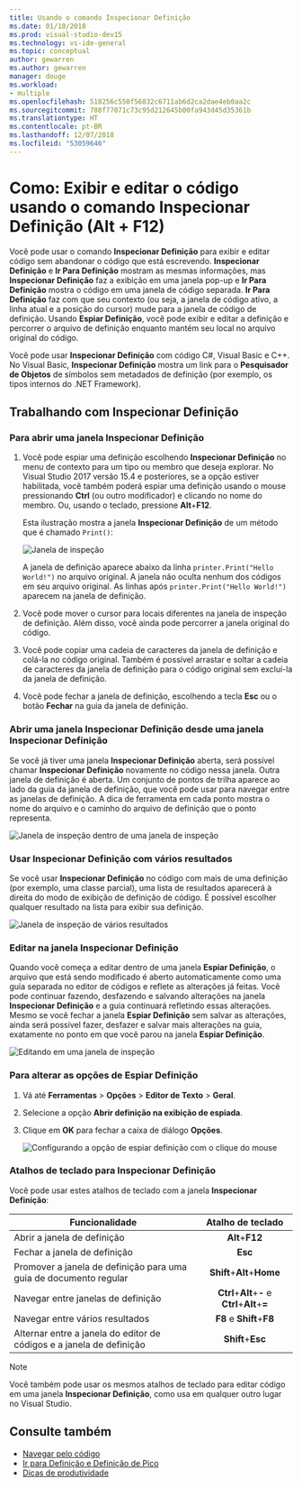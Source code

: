 ```yaml
---
title: Usando o comando Inspecionar Definição
ms.date: 01/10/2018
ms.prod: visual-studio-dev15
ms.technology: vs-ide-general
ms.topic: conceptual
author: gewarren
ms.author: gewarren
manager: douge
ms.workload:
- multiple
ms.openlocfilehash: 518256c550f56832c6711ab6d2ca2dae4eb0aa2c
ms.sourcegitcommit: 708f77071c73c95d212645b00fa943d45d35361b
ms.translationtype: HT
ms.contentlocale: pt-BR
ms.lasthandoff: 12/07/2018
ms.locfileid: "53059646"
---
```

# <a name="how-to-view-and-edit-code-by-using-peek-definition-altf12"></a>Como: Exibir e editar o código usando o comando Inspecionar Definição (Alt + F12)

Você pode usar o comando **Inspecionar Definição** para exibir e editar código sem abandonar o código que está escrevendo. **Inspecionar Definição** e **Ir Para Definição** mostram as mesmas informações, mas **Inspecionar Definição** faz a exibição em uma janela pop-up e **Ir Para Definição** mostra o código em uma janela de código separada. **Ir Para Definição** faz com que seu contexto (ou seja, a janela de código ativo, a linha atual e a posição do cursor) mude para a janela de código de definição. Usando **Espiar Definição**, você pode exibir e editar a definição e percorrer o arquivo de definição enquanto mantém seu local no arquivo original do código.

Você pode usar **Inspecionar Definição** com código C#, Visual Basic e C++. No Visual Basic, **Inspecionar Definição** mostra um link para o **Pesquisador de Objetos** de símbolos sem metadados de definição (por exemplo, os tipos internos do .NET Framework).

## <a name="working-with-peek-definition"></a>Trabalhando com Inspecionar Definição

### <a name="to-open-a-peek-definition-window"></a>Para abrir uma janela Inspecionar Definição

1. Você pode espiar uma definição escolhendo **Inspecionar Definição** no menu de contexto para um tipo ou membro que deseja explorar. No Visual Studio 2017 versão 15.4 e posteriores, se a opção estiver habilitada, você também poderá espiar uma definição usando o mouse pressionando **Ctrl** (ou outro modificador) e clicando no nome do membro. Ou, usando o teclado, pressione **Alt**+**F12**.

     Esta ilustração mostra a janela **Inspecionar Definição** de um método que é chamado `Print()`:

     ![Janela de inspeção](../ide/media/peekwindow.png)

     A janela de definição aparece abaixo da linha `printer.Print("Hello World!")` no arquivo original. A janela não oculta nenhum dos códigos em seu arquivo original. As linhas após `printer.Print("Hello World!")` aparecem na janela de definição.

1. Você pode mover o cursor para locais diferentes na janela de inspeção de definição. Além disso, você ainda pode percorrer a janela original do código.

1. Você pode copiar uma cadeia de caracteres da janela de definição e colá-la no código original. Também é possível arrastar e soltar a cadeia de caracteres da janela de definição para o código original sem excluí-la da janela de definição.

1. Você pode fechar a janela de definição, escolhendo a tecla **Esc** ou o botão **Fechar** na guia da janela de definição.

### <a name="open-a-peek-definition-window-from-within-a-peek-definition-window"></a>Abrir uma janela Inspecionar Definição desde uma janela Inspecionar Definição

Se você já tiver uma janela **Inspecionar Definição** aberta, será possível chamar **Inspecionar Definição** novamente no código nessa janela. Outra janela de definição é aberta. Um conjunto de pontos de trilha aparece ao lado da guia da janela de definição, que você pode usar para navegar entre as janelas de definição. A dica de ferramenta em cada ponto mostra o nome do arquivo e o caminho do arquivo de definição que o ponto representa.

   ![Janela de inspeção dentro de uma janela de inspeção](../ide/media/peekwithinpeek.png)

### <a name="peek-definition-with-multiple-results"></a>Usar Inspecionar Definição com vários resultados

Se você usar **Inspecionar Definição** no código com mais de uma definição (por exemplo, uma classe parcial), uma lista de resultados aparecerá à direita do modo de exibição de definição de código. É possível escolher qualquer resultado na lista para exibir sua definição.

   ![Janela de inspeção de vários resultados](../ide/media/peekmultiple.png)

### <a name="edit-inside-the-peek-definition-window"></a>Editar na janela Inspecionar Definição

Quando você começa a editar dentro de uma janela **Espiar Definição**, o arquivo que está sendo modificado é aberto automaticamente como uma guia separada no editor de códigos e reflete as alterações já feitas. Você pode continuar fazendo, desfazendo e salvando alterações na janela **Inspecionar Definição** e a guia continuará refletindo essas alterações. Mesmo se você fechar a janela **Espiar Definição** sem salvar as alterações, ainda será possível fazer, desfazer e salvar mais alterações na guia, exatamente no ponto em que você parou na janela **Espiar Definição**.

   ![Editando em uma janela de inspeção](../ide/media/peekedit.png)

### <a name="to-change-options-for-peek-definition"></a>Para alterar as opções de Espiar Definição

1. Vá até **Ferramentas** > **Opções** > **Editor de Texto** > **Geral**.

1. Selecione a opção **Abrir definição na exibição de espiada**.

1. Clique em **OK** para fechar a caixa de diálogo **Opções**.

   ![Configurando a opção de espiar definição com o clique do mouse](../ide/media/editor_options_peek_view.png)

### <a name="keyboard-shortcuts-for-peek-definition"></a>Atalhos de teclado para Inspecionar Definição

Você pode usar estes atalhos de teclado com a janela **Inspecionar Definição**:

|Funcionalidade|Atalho de teclado|
|-------------------|:-----------------------:|
|Abrir a janela de definição|**Alt**+**F12**|
|Fechar a janela de definição|**Esc**|
|Promover a janela de definição para uma guia de documento regular|**Shift**+**Alt**+**Home**|
|Navegar entre janelas de definição|**Ctrl**+**Alt**+**-** e **Ctrl**+**Alt**+**=**|
|Navegar entre vários resultados|**F8** e **Shift**+**F8**|
|Alternar entre a janela do editor de códigos e a janela de definição|**Shift**+**Esc**|

> [!NOTE]
> Você também pode usar os mesmos atalhos de teclado para editar código em uma janela **Inspecionar Definição**, como usa em qualquer outro lugar no Visual Studio.

## <a name="see-also"></a>Consulte também

- [Navegar pelo código](../ide/navigating-code.md)
- [Ir para Definição e Definição de Pico](../ide/go-to-and-peek-definition.md)
- [Dicas de produtividade](../ide/productivity-tips-for-visual-studio.md)